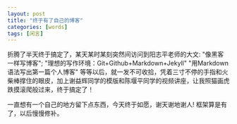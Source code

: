 ```yaml
---
layout: post
title: "终于有了自己的博客"
categories: [words]
tags: [闲言]
---
```


折腾了半天终于搞定了，某天某时某刻突然间访问到阳志平老师的大文:
"像黑客一样写博客"; "理想的写作环境：Git+Github+Markdown+Jekyll" "用Markdown语法写出第一篇个人博客"	等等以后，就一发不可收拾，凭着三寸不停的手指和火柴棒撑住的眼皮，加上谢益辉同学的模版和陈堰平同学的视频讲座，让我照猫画虎跌摸滚爬般过来，终于搞定了！


一直想有一个自己的地方留下点东西，今天终于如愿，谢天谢地谢人! 框架算是有了，以后慢慢修补。




